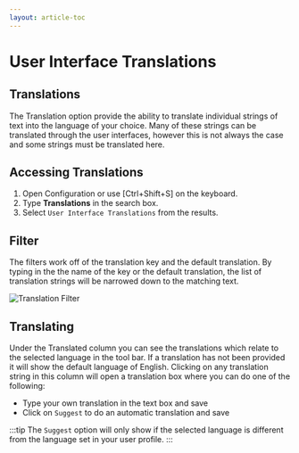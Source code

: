 ```yaml
---
layout: article-toc
---
```

# User Interface Translations
## Translations
The Translation option provide the ability to translate individual strings of text into the language of your choice. Many of these strings can be translated through the user interfaces, however this is not always the case and some strings must be translated here.

## Accessing Translations
1. Open Configuration or use [Ctrl+Shift+S] on the keyboard.
1. Type **Translations** in the search box.
1. Select `User Interface Translations` from the results.

## Filter
The filters work off of the translation key and the default translation. By typing in the the name of the key or the default translation, the list of translation strings will be narrowed down to the matching text.

![Translation Filter](/_books/esp-config/internationalization/images/translation-search.png)

## Translating
Under the Translated column you can see the translations which relate to the selected language in the tool bar. If a translation has not been provided it will show the default language of English. Clicking on any translation string in this column will open a translation box where you can do one of the following:

* Type your own translation in the text box and save
* Click on `Suggest` to do an automatic translation and save

:::tip
The `Suggest` option will only show if the selected language is different from the language set in your user profile.
:::